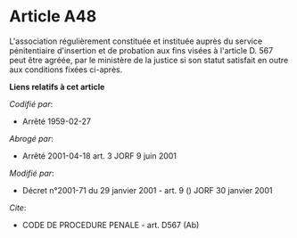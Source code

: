 # Article A48

L'association régulièrement constituée et instituée auprès du service pénitentiaire d'insertion et de probation aux fins
visées à l'article D. 567 peut être agréée, par le ministère de la justice si son statut satisfait en outre aux conditions
fixées ci-après.

**Liens relatifs à cet article**

_Codifié par_:

  - Arrêté 1959-02-27

_Abrogé par_:

  - Arrêté 2001-04-18 art. 3 JORF 9 juin 2001

_Modifié par_:

  - Décret n°2001-71 du 29 janvier 2001 - art. 9 () JORF 30 janvier 2001

_Cite_:

  - CODE DE PROCEDURE PENALE - art. D567 (Ab)
